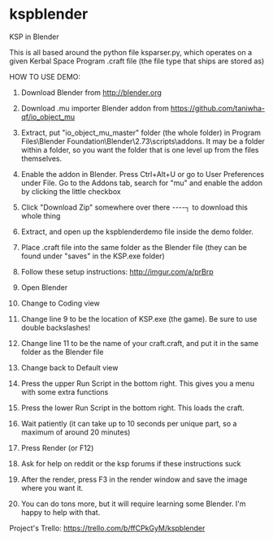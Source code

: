 kspblender
==========

KSP in Blender

This is all based around the python file ksparser.py, which operates on a given Kerbal Space Program .craft file
(the file type that ships are stored as)

HOW TO USE DEMO:

1. Download Blender from http://blender.org
2. Download .mu importer Blender addon from https://github.com/taniwha-qf/io_object_mu
3. Extract, put "io\_object\_mu\_master" folder (the whole folder) in Program Files\Blender Foundation\Blender\2.73\scripts\addons. It may be a folder within a folder, so you want the folder that is one level up from the files themselves.
4. Enable the addon in Blender. Press Ctrl+Alt+U or go to User Preferences under File. Go to the Addons tab, search for "mu" and enable the addon by clicking the little checkbox
5. Click "Download Zip" somewhere over there ----┐ to download this whole thing
6. Extract, and open up the kspblenderdemo file inside the demo folder.
7. Place .craft file into the same folder as the Blender file (they can be found under "saves" in the KSP.exe folder)
8. Follow these setup instructions: http://imgur.com/a/prBrp

  9. Open Blender

  10. Change to Coding view

  11. Change line 9 to be the location of KSP.exe (the game). Be sure to use double backslashes!

  12. Change line 11 to be the name of your craft.craft, and put it in the same folder as the Blender file

  13. Change back to Default view

  14. Press the upper Run Script in the bottom right. This gives you a menu with some extra functions

  15. Press the lower Run Script in the bottom right. This loads the craft.

  16. Wait patiently (it can take up to 10 seconds per unique part, so a maximum of around 20 minutes)

  17. Press Render (or F12)

18. Ask for help on reddit or the ksp forums if these instructions suck
19. After the render, press F3 in the render window and save the image where you want it.
20. You can do tons more, but it will require learning some Blender. I'm happy to help with that.

Project's Trello: https://trello.com/b/ffCPkGyM/kspblender
